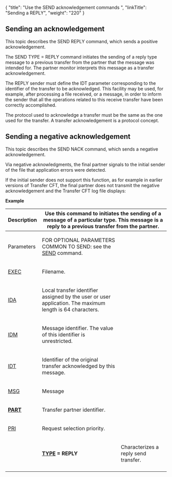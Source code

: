 {
    "title": "Use the SEND acknowledgement commands  ",
    "linkTitle": "Sending a REPLY",
    "weight": "220"
}<span id="About_the_SEND_REPLY_Command"></span>

## 

## Sending an acknowledgement

This topic describes the SEND REPLY command, which sends a positive acknowledgement.

The SEND TYPE = REPLY command
initiates the sending of a reply type message
to a previous transfer from the partner that the message was
intended for. The partner monitor interprets this message as a transfer
acknowledgement.

The REPLY sender must define the IDT parameter corresponding
to the identifier of the transfer to be acknowledged. This facility may
be used, for example, after processing a file received, or a message, in order to inform the sender that
all the operations related to this receive transfer have been correctly
accomplished.

The protocol used to acknowledge a transfer must be the same as the
one used for the transfer. A transfer acknowledgement is a protocol concept.

## Sending a negative acknowledgement

This topic describes the SEND NACK command, which sends a negative acknowledgement.

Via negative acknowledgments, the
final partner signals to the initial sender of the file that application
errors were detected.

If the initial sender does not support this function, as for example in earlier versions of Transfer CFT, the final partner does not transmit the
negative acknowledgement and the Transfer CFT log file displays:

**Example**

<table>
         
         
         
         
   
   <thead>
      <tr>
<th >Description         </th>
<th colspan="2" >Use this command to initiates the sending of a message
of a particular type. This message is a reply to a previous transfer from
the partner.         </th>
      </tr>
   </thead>
   <tbody>
      <tr>
         <td><p>Parameters</p>         </td>
         <td><p>FOR OPTIONAL
PARAMETERS COMMON TO SEND: see the <a href="../../../c_intro_userinterfaces/command_summary#SEND">SEND</a>
command.</p>         </td>
      </tr>
      <tr>
         <td><p><a href="../../../c_intro_userinterfaces/command_summary/parameter_intro/exec">EXEC</a></p>         </td>
         <td><p>Filename.</p>         </td>
      </tr>
      <tr>
         <td><p><a href="../../../c_intro_userinterfaces/command_summary/parameter_intro/ida">IDA</a> </p>         </td>
         <td><p>Local transfer identifier assigned by the user or user
application. The maximum length is 64 characters.</p>         </td>
      </tr>
      <tr>
         <td><p><a href="../../../c_intro_userinterfaces/command_summary/parameter_intro/idm">IDM</a> </p>         </td>
         <td><p>Message identifier. The value of this identifier is unrestricted.</p>         </td>
      </tr>
      <tr>
         <td><p><a href="../../../c_intro_userinterfaces/command_summary/parameter_intro/idu">IDT</a> </p>         </td>
         <td><p>Identifier of the original transfer acknowledged by this
message.</p>         </td>
      </tr>
      <tr>
         <td><p><a href="../../../c_intro_userinterfaces/command_summary/parameter_intro/msg">MSG</a></p>         </td>
         <td><p>Message</p>         </td>
      </tr>
      <tr>
         <td><p><strong><a href="../../../c_intro_userinterfaces/command_summary/parameter_intro/part">PART</a> </strong></p>         </td>
         <td><p>Transfer partner identifier.</p>         </td>
      </tr>
      <tr>
         <td><p><a href="../../../c_intro_userinterfaces/command_summary/parameter_intro/pri">PRI</a></p>         </td>
         <td><p>Request selection priority.</p>         </td>
      </tr>
      <tr>
         <td><p> </p>         </td>
         <td><p><strong><a href="../../../c_intro_userinterfaces/command_summary/parameter_intro/type">TYPE</a> =
REPLY</strong></p>         </td>
         <td><p>Characterizes a reply send transfer.</p>         </td>
      </tr>
      <tr>
         <td>         </td>
      </tr>
   </tbody>
</table>

